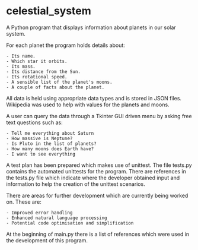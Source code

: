 # celestial_system
A Python program that displays information about planets in our solar system.

For each planet the program holds details about:

    - Its name.
    - Which star it orbits.
    - Its mass.
    - Its distance from the Sun.
    - Its rotational speed.
    - A sensible list of the planet's moons.
    - A couple of facts about the planet.

All data is held using appropriate data types and is stored in JSON files. Wikipedia was used to help with values for the planets and moons.

A user can query the data through a Tkinter GUI driven menu by asking free text questions such as:

    - Tell me everything about Saturn
    - How massive is Neptune?
    - Is Pluto in the list of planets?
    - How many moons does Earth have?
    - I want to see everything

A test plan has been prepared which makes use of unittest. The file tests.py contains the automated unittests for the program. There are references in the tests.py file which indicate where the developer obtained input and information to help the creation of the unittest scenarios.

There are areas for further development which are currently being worked on. These are:

    - Improved error handling
    - Enhanced natural language processing
    - Potential code optimisation and simplification

At the beginning of main.py there is a list of references which were used in the development of this program.
